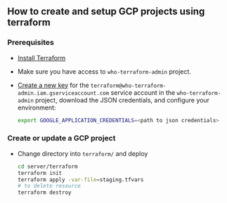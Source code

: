 ## How to create and setup GCP projects using terraform

### Prerequisites

- [Install Terraform](https://learn.hashicorp.com/tutorials/terraform/install-cli?in=terraform/gcp-get-started)
- Make sure you have access to `who-terraform-admin` project.
- [Create a new key](https://www.terraform.io/docs/providers/google/guides/getting_started.html#adding-credentials) for the `terraform@who-terraform-admin.iam.gserviceaccount.com` service account in the `who-terraform-admin` project, download the JSON credentials, and configure your environment:

  ```sh
  export GOOGLE_APPLICATION_CREDENTIALS=<path to json credentials>
  ```

### Create or update a GCP project

- Change directory into `terraform/` and deploy

  ```sh
  cd server/terraform
  terraform init
  terraform apply -var-file=staging.tfvars
  # to delete resource
  terraform destroy
  ```
